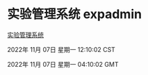 # 实验管理系统 expadmin
[实验管理系统](http://59.174.11.233:56808/expadmin-782313d2-e1b1-4ea7-932e-3a55e6a1a4d0/)

2022年 11月 07日 星期一 12:10:02 CST

2022年 11月 07日 星期一 04:10:02 GMT
